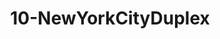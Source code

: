 ---
title: 10-NewYorkCityDuplex
image: /uploads/Gallery-NewYorkCityDuplex1.jpg
image_alt-text: Traditional New York City Duplex study with custom woodwork and joinery
work-type: traditional
---